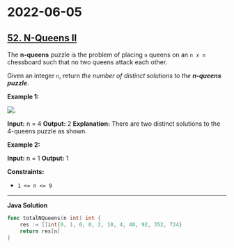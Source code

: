 # 2022-06-05

## [52. N-Queens II](https://leetcode.com/problems/n-queens-ii/)

The **n-queens** puzzle is the problem of placing `n` queens on an `n x n` chessboard such that no two queens attack each other.

Given an integer `n`, return _the number of distinct solutions to the **n-queens puzzle**_.

**Example 1:**

![.](https://assets.leetcode.com/uploads/2020/11/13/queens.jpg)

**Input:** n = 4
**Output:** 2
**Explanation:** There are two distinct solutions to the 4-queens puzzle as shown.

**Example 2:**

**Input:** n = 1
**Output:** 1

**Constraints:**

- `1 <= n <= 9`

---

**Java Solution**

```go
func totalNQueens(n int) int {
    res := []int{0, 1, 0, 0, 2, 10, 4, 40, 92, 352, 724}
    return res[n]
}
```
